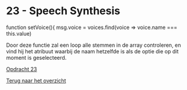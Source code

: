 # 23 - Speech Synthesis

function setVoice(){
			msg.voice = voices.find(voice => voice.name === this.value)
			
Door deze functie zal een loop alle stemmen in de array controleren, en vind hij het atribuut waarbij de naam hetzelfde is als de optie die op dit moment is geselecteerd. 

[Opdracht 23](https://zeijls.github.io/SRPWesBos/23/index-START.html/) <br>

[Terug naar het overzicht](https://zeijls.github.io/SRPWesBos/)